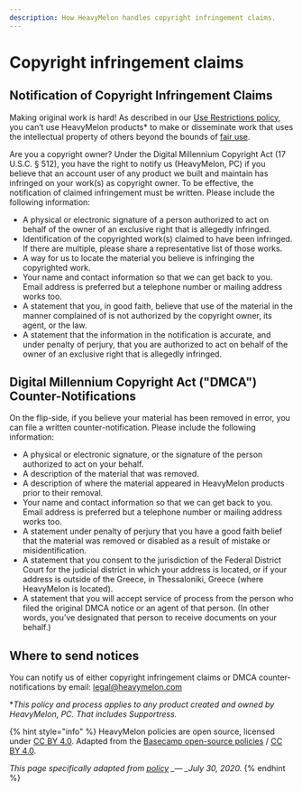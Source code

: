 ```yaml
---
description: How HeavyMelon handles copyright infringement claims.
---
```


# Copyright infringement claims

## Notification of Copyright Infringement Claims

Making original work is hard! As described in our [Use Restrictions policy](use-restrictions.md), you can’t use HeavyMelon products\* to make or disseminate work that uses the intellectual property of others beyond the bounds of [fair use](https://www.copyright.gov/fair-use/more-info.html).

Are you a copyright owner? Under the Digital Millennium Copyright Act \(17 U.S.C. § 512\), you have the right to notify us \(HeavyMelon, PC\) if you believe that an account user of any product we built and maintain has infringed on your work\(s\) as copyright owner. To be effective, the notification of claimed infringement must be written. Please include the following information:

* A physical or electronic signature of a person authorized to act on behalf of the owner of an exclusive right that is allegedly infringed.
* Identification of the copyrighted work\(s\) claimed to have been infringed. If there are multiple, please share a representative list of those works.
* A way for us to locate the material you believe is infringing the copyrighted work.
* Your name and contact information so that we can get back to you. Email address is preferred but a telephone number or mailing address works too.
* A statement that you, in good faith, believe that use of the material in the manner complained of is not authorized by the copyright owner, its agent, or the law.
* A statement that the information in the notification is accurate, and under penalty of perjury, that you are authorized to act on behalf of the owner of an exclusive right that is allegedly infringed.

## Digital Millennium Copyright Act \("DMCA"\) Counter-Notifications

On the flip-side, if you believe your material has been removed in error, you can file a written counter-notification. Please include the following information:

* A physical or electronic signature, or the signature of the person authorized to act on your behalf.
* A description of the material that was removed.
* A description of where the material appeared in HeavyMelon products prior to their removal.
* Your name and contact information so that we can get back to you. Email address is preferred but a telephone number or mailing address works too.
* A statement under penalty of perjury that you have a good faith belief that the material was removed or disabled as a result of mistake or misidentification.
* A statement that you consent to the jurisdiction of the Federal District Court for the judicial district in which your address is located, or if your address is outside of the Greece, in Thessaloniki, Greece \(where HeavyMelon is located\).
* A statement that you will accept service of process from the person who filed the original DMCA notice or an agent of that person. \(In other words, you’ve designated that person to receive documents on your behalf.\)

## Where to send notices

You can notify us of either copyright infringement claims or DMCA counter-notifications by email: [legal@heavymelon.com](mailto:legal@heavymelon.com)

\*_This policy and process applies to any product created and owned by HeavyMelon, PC. That includes Supportress._

{% hint style="info" %}
HeavyMelon policies are open source, licensed under [CC BY 4.0](https://creativecommons.org/licenses/by/4.0/). Adapted from the [Basecamp open-source policies](https://github.com/basecamp/policies) / [CC BY 4.0](https://creativecommons.org/licenses/by/4.0/).

_This page specifically adapted from_ [_policy_](https://github.com/basecamp/policies/blob/11c9e03ef1cecd180c899e529083a7309679d712/copyright/index.md) _\_— \_July 30, 2020._
{% endhint %}

